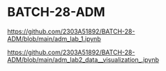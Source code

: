 # BATCH-28-ADM
https://github.com/2303A51892/BATCH-28-ADM/blob/main/adm_lab_1.ipynb

https://github.com/2303A51892/BATCH-28-ADM/blob/main/adm_lab2_data__visualization_.ipynb
